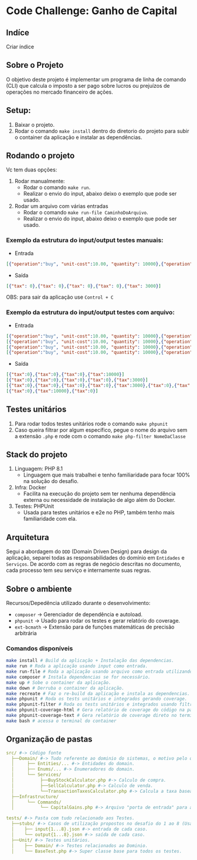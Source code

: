 # Code Challenge: Ganho de Capital

## Indíce

Criar índice

## Sobre o Projeto

O objetivo deste projeto é implementar um programa de linha de comando (CLI) que calcula o imposto a ser pago sobre lucros ou prejuízos de operações no mercado financeiro de ações.

## Setup:

1. Baixar o projeto.
2. Rodar o comando `make install` dentro do diretorio do projeto para subir o container da aplicação e instalar as dependências.

## Rodando o projeto
Vc tem duas opções:
1. Rodar manualmente:
   * Rodar o comando `make run`.
   * Realizar o envio do input, abaixo deixo o exemplo que pode ser usado.
2. Rodar um arquivo com várias entradas
   * Rodar o comando `make run-file CaminhoDoArquivo`.
   * Realizar o envio do input, abaixo deixo o exemplo que pode ser usado.

### Exemplo da estrutura do input/output testes manuais:
* Entrada
``` json
[{"operation":"buy", "unit-cost":10.00, "quantity": 10000},{"operation":"sell", "unit-cost":2.00, "quantity": 5000},{"operation":"sell", "unit-cost":20.00, "quantity": 2000},{"operation":"sell", "unit-cost":20.00, "quantity": 2000},{"operation":"sell", "unit-cost":25.00, "quantity": 1000}]
```
* Saída
``` json
[{"tax": 0},{"tax": 0},{"tax": 0},{"tax": 0},{"tax": 3000}]
```
OBS: para sair da aplicação use `Control + C`

### Exemplo da estrutura do input/output testes com arquivo:
* Entrada
``` json
[{"operation":"buy", "unit-cost":10.00, "quantity": 10000},{"operation":"buy", "unit-cost":25.00, "quantity": 5000},{"operation":"sell", "unit-cost":15.00, "quantity": 10000},{"operation":"sell", "unit-cost":25.00, "quantity": 5000}]
[{"operation":"buy", "unit-cost":10.00, "quantity": 10000},{"operation":"sell", "unit-cost":2.00, "quantity": 5000},{"operation":"sell", "unit-cost":20.00, "quantity": 2000},{"operation":"sell", "unit-cost":20.00, "quantity": 2000},{"operation":"sell", "unit-cost":25.00, "quantity": 1000}]
[{"operation":"buy", "unit-cost":10.00, "quantity": 10000},{"operation":"sell", "unit-cost":2.00, "quantity": 5000},{"operation":"sell", "unit-cost":20.00, "quantity": 2000},{"operation":"sell", "unit-cost":20.00, "quantity": 2000},{"operation":"sell", "unit-cost":25.00, "quantity": 1000},{"operation":"buy", "unit-cost":20.00, "quantity": 10000},{"operation":"sell", "unit-cost":15.00, "quantity": 5000},{"operation":"sell", "unit-cost":30.00, "quantity": 4350},{"operation":"sell", "unit-cost":30.00, "quantity": 650}]
[{"operation":"buy", "unit-cost":10.00, "quantity": 10000},{"operation":"sell", "unit-cost":20.00, "quantity": 5000},{"operation":"sell", "unit-cost":5.00, "quantity": 5000}]
```
* Saída
``` json
[{"tax":0},{"tax":0},{"tax":0},{"tax":10000}]
[{"tax":0},{"tax":0},{"tax":0},{"tax":0},{"tax":3000}]
[{"tax":0},{"tax":0},{"tax":0},{"tax":0},{"tax":3000},{"tax":0},{"tax":0},{"tax":3700},{"tax":0}]
[{"tax":0},{"tax":10000},{"tax":0}]
```

## Testes unitários
1. Para rodar todos testes unitários rode o comando `make phpunit`
2. Caso queira filtrar por algum específico, pegue o nome do arquivo sem a extensão `.php` e rode com o comando `make php-filter NomeDaClasse`

## Stack do projeto
1. Linguagem: PHP 8.1
   * Linguagem que mais trabalhei e tenho familiaridade para focar 100% na solução do desafio.
2. Infra: Docker
   * Facilita na execução do projeto sem ter nenhuma dependência externa ou necessidade de instalação de algo além do Docker.
3. Testes: PHPUnit
   * Usada para testes unitários e e2e no PHP, também tenho mais familiaridade com ela.

## Arquitetura
Segui a abordagem do `DDD` (Domain Driven Design) para design da aplicação, separei todas as responsabilidades do domínio em `Entidades` e `Serviços`.
De acordo com as regras de negócio descritas no documento, cada processo tem seu serviço e internamente suas regras.

## Sobre o ambiente
Recursos/Depedência utilizado durante o desenvolvimento:

- `composer` -> Gerenciador de dependência e autoload.
- `phpunit` -> Usado para rodar os testes e gerar relatório do coverage.
- `ext-bcmath` -> Extensão para de funções matemáticas de precisão arbitrária 

### Comandos disponíveis
````bash
make install # Build da aplicação + Instalação das dependencias.
make run # Roda a aplicação usando input como entrada.
make run-file # Roda a aplicação usando arquivo como entrada utilizando input redirection.
make composer # Instala dependencias se for necessário.
make up # Sobe o container da aplicação.
make down # Derruba o container da aplicação.
make recreate # Faz o re-build da aplicação e instala as dependencias.
make phpunit # Roda os tests unitários e integrados gerando coverage.
make phpunit-filter # Roda os tests unitários e integrados usando filtro por arquivo.
make phpunit-coverage-html # Gera relatório de coverage do código na pasta coverage
make phpunit-coverage-text # Gera relatório de coverage direto no terminal
make bash # acessa o terminal do container
````

## Organização de pastas

```yml
src/ #-> Código fonte
  ├──Domain/ #-> Tudo referente ao dominio do sistemas, o motivo pelo qual foi criado.
  │     ├── Entities/... #-> Entidades do domain.
  │     ├── Enums/... #-> Enumeradores do domain.
  │     └── Services/
  │          ├──BuyStockCalculator.php #-> Calculo de compra.
  │          ├──SellCalculator.php #-> Calculo de venda.
  │          └──TransactionTaxesCalculator.php #-> Calcula a taxa baseado na operação.  
  ├──Infrastructure/
  │     └── Commands/
  │          └── CapitalGains.php #-> Arquivo "porta de entrada" para a aplicação.

tests/ #-> Pasta com tudo relacionado aos Testes.
  ├──stubs/ #-> Casos de utilização propostos no desafio do 1 ao 8 (Usados nos testes).
  │    ├── input{1...8}.json #-> entrada de cada caso.
  │    └── output{1...8}.json #-> saída de cada caso.
  ├──Unit/ #-> Testes unitários.
  │    ├── Domain/ #-> Testes relacionados ao Dominio.
  │    └── BaseTest.php #-> Super classe base para todos os testes.

```